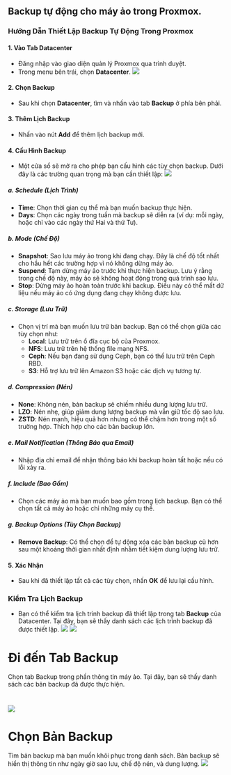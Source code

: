 ## **Backup tự động** cho máy ảo trong Proxmox.

### Hướng Dẫn Thiết Lập Backup Tự Động Trong Proxmox

#### 1. **Vào Tab Datacenter**
   - Đăng nhập vào giao diện quản lý Proxmox qua trình duyệt.
   - Trong menu bên trái, chọn **Datacenter**.
![](https://img001.prntscr.com/file/img001/v0np7lTFRvWWPUH_worz-w.png)
#### 2. **Chọn Backup**
   - Sau khi chọn **Datacenter**, tìm và nhấn vào tab **Backup** ở phía bên phải.

#### 3. **Thêm Lịch Backup**
   - Nhấn vào nút **Add** để thêm lịch backup mới.

#### 4. **Cấu Hình Backup**
   - Một cửa sổ sẽ mở ra cho phép bạn cấu hình các tùy chọn backup. Dưới đây là các trường quan trọng mà bạn cần thiết lập:
![](https://img001.prntscr.com/file/img001/LV1VVxAkQCisieGCHVTpVA.png)
##### a. **Schedule (Lịch Trình)**
   - **Time**: Chọn thời gian cụ thể mà bạn muốn backup thực hiện.
   - **Days**: Chọn các ngày trong tuần mà backup sẽ diễn ra (ví dụ: mỗi ngày, hoặc chỉ vào các ngày thứ Hai và thứ Tư).

##### b. **Mode (Chế Độ)**
   - **Snapshot**: Sao lưu máy ảo trong khi đang chạy. Đây là chế độ tốt nhất cho hầu hết các trường hợp vì nó không dừng máy ảo.
   - **Suspend**: Tạm dừng máy ảo trước khi thực hiện backup. Lưu ý rằng trong chế độ này, máy ảo sẽ không hoạt động trong quá trình sao lưu.
   - **Stop**: Dừng máy ảo hoàn toàn trước khi backup. Điều này có thể mất dữ liệu nếu máy ảo có ứng dụng đang chạy không được lưu.

##### c. **Storage (Lưu Trữ)**
   - Chọn vị trí mà bạn muốn lưu trữ bản backup. Bạn có thể chọn giữa các tùy chọn như:
     - **Local**: Lưu trữ trên ổ đĩa cục bộ của Proxmox.
     - **NFS**: Lưu trữ trên hệ thống file mạng NFS.
     - **Ceph**: Nếu bạn đang sử dụng Ceph, bạn có thể lưu trữ trên Ceph RBD.
     - **S3**: Hỗ trợ lưu trữ lên Amazon S3 hoặc các dịch vụ tương tự.

##### d. **Compression (Nén)**
   - **None**: Không nén, bản backup sẽ chiếm nhiều dung lượng lưu trữ.
   - **LZO**: Nén nhẹ, giúp giảm dung lượng backup mà vẫn giữ tốc độ sao lưu.
   - **ZSTD**: Nén mạnh, hiệu quả hơn nhưng có thể chậm hơn trong một số trường hợp. Thích hợp cho các bản backup lớn.

##### e. **Mail Notification (Thông Báo qua Email)**
   - Nhập địa chỉ email để nhận thông báo khi backup hoàn tất hoặc nếu có lỗi xảy ra.

##### f. **Include (Bao Gồm)**
   - Chọn các máy ảo mà bạn muốn bao gồm trong lịch backup. Bạn có thể chọn tất cả máy ảo hoặc chỉ những máy cụ thể.

##### g. **Backup Options (Tùy Chọn Backup)**
   - **Remove Backup**: Có thể chọn để tự động xóa các bản backup cũ hơn sau một khoảng thời gian nhất định nhằm tiết kiệm dung lượng lưu trữ.

#### 5. **Xác Nhận**
   - Sau khi đã thiết lập tất cả các tùy chọn, nhấn **OK** để lưu lại cấu hình.

### Kiểm Tra Lịch Backup

- Bạn có thể kiểm tra lịch trình backup đã thiết lập trong tab **Backup** của Datacenter. Tại đây, bạn sẽ thấy danh sách các lịch trình backup đã được thiết lập.
![](https://img001.prntscr.com/file/img001/DoSyd0hkSDeYR8uHvNMw6w.png)
![](https://img001.prntscr.com/file/img001/xUTVz_HjT8mk7Hyd3HdhqA.png
)


# Đi đến Tab Backup
Chọn tab Backup trong phần thông tin máy ảo. Tại đây, bạn sẽ thấy danh sách các bản backup đã được thực hiện.
# 

![](https://img001.prntscr.com/file/img001/aToPrKGtSHapIWYELnOltg.png)
# Chọn Bản Backup
Tìm bản backup mà bạn muốn khôi phục trong danh sách. Bản backup sẽ hiển thị thông tin như ngày giờ sao lưu, chế độ nén, và dung lượng.
![](https://img001.prntscr.com/file/img001/Iav9V43LTs2DPJfZVii-3Q.png)
